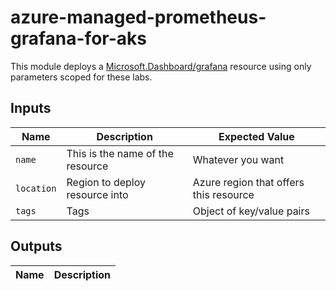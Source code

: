 # azure-managed-prometheus-grafana-for-aks

This module deploys a [Microsoft.Dashboard/grafana](https://learn.microsoft.com/en-us/azure/templates/microsoft.dashboard/grafana?pivots=deployment-language-bicep) resource using only parameters scoped for these labs.

## Inputs

| Name | Description | Expected Value |
|------|-------------|----------------|
| `name` | This is the name of the resource | Whatever you want |
| `location` | Region to deploy resource into | Azure region that offers this resource |
| `tags` | Tags | Object of key/value pairs |

## Outputs

| Name | Description |
|------|-------------|

